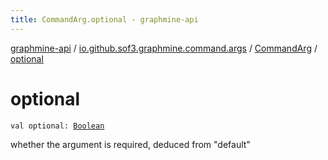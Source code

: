 ```yaml
---
title: CommandArg.optional - graphmine-api
---
```


[graphmine-api](../../index.html) / [io.github.sof3.graphmine.command.args](../index.html) / [CommandArg](index.html) / [optional](./optional.html)

# optional

`val optional: `[`Boolean`](https://kotlinlang.org/api/latest/jvm/stdlib/kotlin/-boolean/index.html)

whether the argument is required, deduced from "default"

